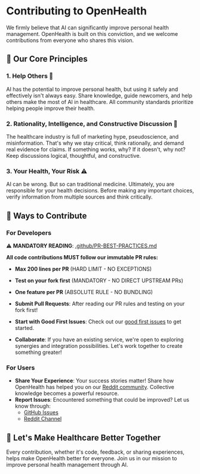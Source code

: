 # Contributing to OpenHealth

We firmly believe that AI can significantly improve personal health management. OpenHealth is built on this conviction, and we welcome contributions from everyone who shares this vision.

## 🌟 Our Core Principles

### 1. Help Others 🤝
AI has the potential to improve personal health, but using it safely and effectively isn't always easy. Share knowledge, guide newcomers, and help others make the most of AI in healthcare. All community standards prioritize helping people improve their health.

### 2. Rationality, Intelligence, and Constructive Discussion 🧠
The healthcare industry is full of marketing hype, pseudoscience, and misinformation. That's why we stay critical, think rationally, and demand real evidence for claims. If something works, why? If it doesn't, why not? Keep discussions logical, thoughtful, and constructive.

### 3. Your Health, Your Risk ⚠️
AI can be wrong. But so can traditional medicine. Ultimately, you are responsible for your health decisions. Before making any important choices, verify information from multiple sources and think critically.

## 🚀 Ways to Contribute

### For Developers

⚠️ **MANDATORY READING**: [.github/PR-BEST-PRACTICES.md](.github/PR-BEST-PRACTICES.md)

**All code contributions MUST follow our immutable PR rules:**
- **Max 200 lines per PR** (HARD LIMIT - NO EXCEPTIONS)
- **Test on your fork first** (MANDATORY - NO DIRECT UPSTREAM PRs)
- **One feature per PR** (ABSOLUTE RULE - NO BUNDLING)

- **Submit Pull Requests**: After reading our PR rules and testing on your fork first!
- **Start with Good First Issues**: Check out our [good first issues](https://github.com/OpenHealthForAll/open-health/labels/good%20first%20issue) to get started.
- **Collaborate**: If you have an existing service, we're open to exploring synergies and integration possibilities. Let's work together to create something greater!

### For Users

- **Share Your Experience**: Your success stories matter! Share how OpenHealth has helped you on our [Reddit community](https://www.reddit.com/r/AIDoctor/). Collective knowledge becomes a powerful resource.
- **Report Issues**: Encountered something that could be improved? Let us know through:
  - [GitHub Issues](https://github.com/OpenHealthForAll/open-health/issues)
  - [Reddit Channel](https://www.reddit.com/r/AIDoctor/)

## 💫 Let's Make Healthcare Better Together

Every contribution, whether it's code, feedback, or sharing experiences, helps make OpenHealth better for everyone. Join us in our mission to improve personal health management through AI. 